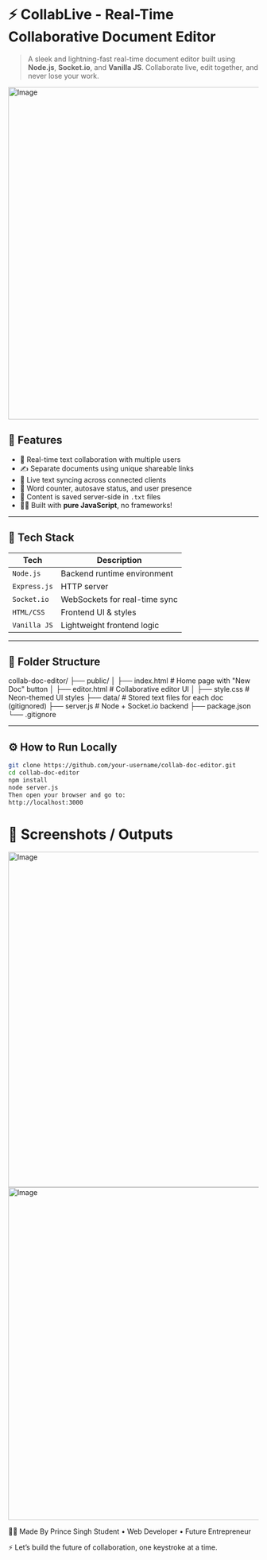 # ⚡ CollabLive - Real-Time Collaborative Document Editor

> A sleek and lightning-fast real-time document editor built using **Node.js**, **Socket.io**, and **Vanilla JS**. Collaborate live, edit together, and never lose your work.

<img width="1345" height="669" alt="Image" src="https://github.com/user-attachments/assets/536b342b-8d45-402b-90e4-73944194b94d" />

## 🚀 Features

- 🧠 Real-time text collaboration with multiple users
- ✍️ Separate documents using unique shareable links
- 🔄 Live text syncing across connected clients
- 📝 Word counter, autosave status, and user presence
- 💾 Content is saved server-side in `.txt` files
- 🧑‍💻 Built with **pure JavaScript**, no frameworks!

---

## 🔧 Tech Stack

| Tech         | Description                  |
|--------------|------------------------------|
| `Node.js`    | Backend runtime environment  |
| `Express.js` | HTTP server                  |
| `Socket.io`  | WebSockets for real-time sync|
| `HTML/CSS`   | Frontend UI & styles         |
| `Vanilla JS` | Lightweight frontend logic   |

---

## 📁 Folder Structure

collab-doc-editor/
├── public/
│ ├── index.html # Home page with "New Doc" button
│ ├── editor.html # Collaborative editor UI
│ ├── style.css # Neon-themed UI styles
├── data/ # Stored text files for each doc (gitignored)
├── server.js # Node + Socket.io backend
├── package.json
└── .gitignore


---

## ⚙️ How to Run Locally

```bash
git clone https://github.com/your-username/collab-doc-editor.git
cd collab-doc-editor
npm install
node server.js
Then open your browser and go to:
http://localhost:3000
```

# 📸 Screenshots / Outputs
<img width="1350" height="675" alt="Image" src="https://github.com/user-attachments/assets/f4a64c55-43c2-4f3a-b406-d6453626f352" />
<img width="1331" height="670" alt="Image" src="https://github.com/user-attachments/assets/3b0a4621-6bbe-48dc-8f24-55884b6ac8c8" />

🧑‍💼 Made By
Prince Singh
Student • Web Developer • Future Entrepreneur

⚡ Let’s build the future of collaboration, one keystroke at a time.

